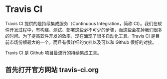# Travis CI

  Travis CI 提供的是持续集成服务（Continuous Integration，简称 CI）。我们在软件开发过程中，有构建、测试、部署这些必不可少的步骤，而这些会花掉我们很多的时间。为了提高软件开发的效率，现在涌现了很多自动化工具。Travis CI 是目前市场份额最大的一个，而且有很详细的文档以及可以和 Github 很好的对接。

  Travis CI 是 Github 项目最流行的持续集成工具。

  ## 首先打开官方网站 travis-ci.org